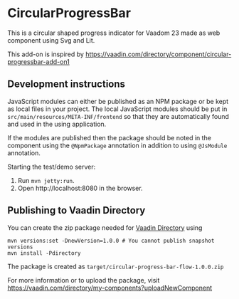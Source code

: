 # CircularProgressBar

This is a circular shaped progress indicator for Vaadom 23 made as web component using Svg and Lit.

This add-on is inspired by https://vaadin.com/directory/component/circular-progressbar-add-on1

## Development instructions

JavaScript modules can either be published as an NPM package or be kept as local 
files in your project. The local JavaScript modules should be put in 
`src/main/resources/META-INF/frontend` so that they are automatically found and 
used in the using application.

If the modules are published then the package should be noted in the component 
using the `@NpmPackage` annotation in addition to using `@JsModule` annotation.


Starting the test/demo server:
1. Run `mvn jetty:run`.
2. Open http://localhost:8080 in the browser.

## Publishing to Vaadin Directory

You can create the zip package needed for [Vaadin Directory](https://vaadin.com/directory/) using
```
mvn versions:set -DnewVersion=1.0.0 # You cannot publish snapshot versions 
mvn install -Pdirectory
```

The package is created as `target/circular-progress-bar-flow-1.0.0.zip`

For more information or to upload the package, visit https://vaadin.com/directory/my-components?uploadNewComponent
